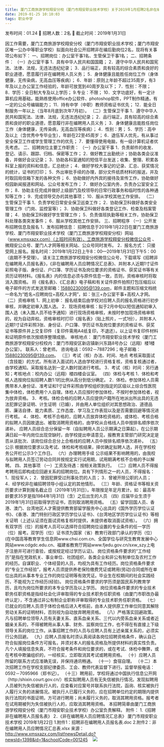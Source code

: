 ```yaml
---
title: 厦门工商旅游学校翔安分校（厦门市翔安职业技术学校）关于2019年1月招聘2名非在编职员的简章
date: 2019-01-25 10:10:03
tags: 职业中学
---
```

发布时间：01.24   🌟   招聘人数：2名   🌈   截止时间：2019年1月31日
<!-- more -->

因工作需要，厦门工商旅游学校翔安分校（厦门市翔安职业技术学校；厦门市翔安区唯一公办中等职业学校）拟面向社会公开招聘非在编后勤岗位2名，现将有关事项公布如下：
一、招聘岗位：办公室干事1名、生管保卫干事1名；
二、招聘条件：
（一）办公室干事
1．具有中华人民共和国国籍；
2．遵守中华人民共和国宪法、法律、法规，无违法违纪纪录；
3．品行端正，具有较高的综合素质和良好的职业道德，愿意履行非在编聘用人员义务；
5．身体健康且能胜任岗位工作（身体健康，无传染病，无高血压等疾病）；
6．年龄：原则上年龄不超过35周岁，有3年及以上办公室工作经验的，年龄可放宽到40周岁及以下；
7．性别：不限；
8．学历：全日制大专及以上学历；
9.专业：不限；
10．文字功底好，有一定计算机应用基础，能熟练使用office办公软件、photoshop软件，PPT制作精通，有一定的公众号编辑能力；
11．持有中学（中职）教师资格证书优先；
12．能全日制服务一年以上（当年8月底到次年7月初）。
（二）生管保卫干事
1．遵守中华人民共和国宪法、法律、法规，无违法违纪纪录；
2．品行端正，具有较高的综合素质和良好的职业道德，愿意履行非在编聘用人员义务；
3．身体健康且能胜任岗位工作（身体健康，无传染病，无高血压等疾病）；
4．性别：男；
5．学历：高中及以上（含优秀中专毕业生），年龄在22至45周岁；
6．退伍军人优先，有从事过安全保卫工作或学生管理工作的优先；
7．要懂得使用电脑，有一级计算机证者优先考虑。
二、招聘岗位主要工作职责：
（一）办公室干事
1．负责邮件的收发、登记、请示、跟踪、归档、保密等工作；
2．做好教工出勤统计；协助各类会议准备，并做好会议记录；
3．协助各科室通知的短信平台发送；收集、整理、积累各科室上报的资料和信息，汇总统计；
4．做好学校大事记的记录、汇总、获奖情况的统计，证书的打印；
5．外出审批手续的办理，部分文件纸质材料的报送，并及时取回局信箱下发的各种文件；
6．协助做好内外宾的接待及宣传工作，协助做好校园新闻报道和网站、公众号发布工作；
7．做好办公室内务，负责办公室安全工作；
8．协助主任完成并做好上级部门及校领导的日常行政事务和临时性的各种通知等工作；
9．完成领导交办的其他事项；
10．服从学校其他工作安排。
（二）生管保卫干事
1．负责学校日常安全保卫巡查工作；
2．协助保卫科做好各类安全管理工作（门岗、监控室等）；
3．协助保卫科做好各类登记工作、检查及档案管理；
4．协助保卫科做好学生管理工作；
5．负责值班执勤等相关工作，协助保卫科处理各类突发事件；
6．服从学校其他工作安排。
三、招聘程序
（一）公开发布招聘信息及报名
1．发布招聘信息：
招聘信息于2019年1月22日在厦门工商旅游学校、厦门市翔安职业技术学校（厦门工商旅游学校翔安分校）网站（www.xmsxazx.com）（上班时间有效）、工商旅游学校翔安分校微信公众号
、微翔安公众号、厦门人才网等相关网站、公众号同时发布。
2．报名方式：
只接受网上报名。报名时间：2019年1月22日上午8：00—2019年1月31日下午5：00（逾期不予受理）。
请关注工商旅游学校翔安分校微信公众号，下载填写《招聘非在编聘用人员报名表》，《非在编聘用人员应聘情况汇总表》、并附本人近期1寸证件彩照电子版、身份证、户口簿、学历证书及岗位要求的资格证书、获奖证书等有关资历证明材料。《报名表》内的信息必须与原件信息一致，否则，资格审核时将取消入围资格。
将《报名表》、《汇总表》电子稿和有关证件原件拍照打包压缩后以电子邮件的方式发送至邮箱：15880230095@139.com，邮件主题和压缩文档统一命名为“姓名+应聘岗位+高校人才网”，如：张三+办公室干事+高校人才网。
（二）资格审核
1．网上初审：
报名结束后由学校对应聘人员的报名资格进行初步审核，并确定初审入围人选。
2．现场资格审核：拟于2月中旬以短信通知初审入围人选（未入围人员不给予通知）进行现场资格审核，未按时参加现场资格审核的，视为自动弃权。资格审核时打印《报名表》（贴上照片，一式1份），并附本人近期1寸证件彩照3张、身份证、户口簿、学历证书及岗位要求的资格证书、获奖证书等原件并上交复印件（复印件需用A4纸复印，不退还）。以上证书复印件材料和证明原件依次按顺序整理成册。
审核地点：
厦门市翔安职业技术学校（厦门工商旅游学校翔安分校校内：厦门市翔安区新店镇新兴东路8号办公（远翔）楼1楼办公室）。
联系人：曾老师。
咨询电话：0592－7887296；电子邮箱：15880230095@139.com。
（三）考试（核）办法、时间、地点
考核采取面试（含技能）的方式。所有进入面试的人选由学校进行资格复核，资格复核通过者，由学校通知。采取报名达到一定人数时就进行考核。
3．考试（核）时间：另行通知；考核地点：校内办公（远翔）楼四楼会议室。
（四）体检与考核
1．体检和考核人选按岗位拟招聘人数1:1的比例从高分到低分确定。
2．体检。参加体检人员需携带本人身份证、准考证和1寸证件彩照由学校组织到指定的区级以上综合性医院集中体检，体检费用个人自理。体检人员应按时参加体检，不按时参加体检者，视为放弃资格。
3．考核。体检合格的应聘人员应提供户籍所在地派出所出具的无违法犯罪记录证明、计生证明（已婚），并由用人单位组织对其思想政治、道德品质、廉洁自律、能力素质、工作态度、学习及工作表现以及是否需要回避等情况进行考核。
4．体检、考核不合格的，应聘人员放弃体检资格的，或体检、考核合格的拟聘人员因故退出、被取消聘用资格的，由学校从合格线人员中按排名顺序依次递补。
应聘人员综合总分保留一年（自拟聘用人员公示期满之日算起）。在公示期满日起一年内岗位出现空缺时，由学校提出申请意见，报教育主管部门研究决定是否从该批次、该岗位综合总分上合格线的应聘人员中按排名顺序依次递补。
（五）公示
根据岗位要求以及考试、体检和考核结果，择优确定拟聘人选，并在学校校务公开栏公示3个工作日。
（六）办理聘用手续
公示结果不影响聘用的，由我校与拟聘用人员签订劳动合同并按规定实行试用期，试用期满考核不合格的予以解聘。
四、其他事项
（一）工资及待遇：按相关政策执行。
（二）应聘人员不得报考聘用后即构成应回避关系的招聘岗位。具有下列情形之一的人员，不得报名：
1．现役军人；
2．曾因犯罪受过刑事处罚的人员；
3．曾被开除公职的人员；
4．经学校非在编招聘领导小组认定的其他情形。
（三）年龄、资格证书等相关资历要求计算到报名截止日（2019年1月31日）。年限按足年足月累计。如：最高年龄要求35岁是指1984年1月31日（含）之后出生的人员
（四）应届毕业生须于2019年1月31日前取得学历证书，否则取消聘用资格。
（五）留学回国人员、香港、澳门、台湾地区人才需提供教育部留学服务中心出具的《国外学历学位认证书》、《香港、澳门特别行政区学历学位认证书》、《台湾地区学历学位认证书》等相关证明（上述认证须在面试资格复核时提供，未提供者取消面试资格）。
（六）拥有双学历（位）的报考人员可以选择符合招聘岗位设置的专业条件的任一学历（位）报考。双学历（位）证书须为国家（省）教育行政部门承认的学历（位）(在中国高等教育学生信息网www.chsi.com.cn、全国学位与研究生教育发展中心网站www.cdgdc.edu.cn、福建省教育厅网站www.fjedu.gov.cn/sxw_szy上电子注册并可进行查验，或按规定经过学历认证)。
岗位资格条件要求的“工作经历”是指在党政机关、事业单位、社团组织，各类企业和非公有制单位及农村工作的经历。自谋职业、个体经营的人员，均视为具有工作经历。岗位资格条件要求的“专业工作经验”，报考人员须提供养老保险缴费凭证或聘用(劳动)合同或所在单位出具的从事本专业工作的岗位证明等有效凭证。毕业生在校期间的社会实践经历，不能视为工作经历(经验)。
岗位资格条件要求的学历须是国民系列教育学历，且均为岗位所要求的本专业学历及以上学历。
岗位资格条件要求的专业技术职务任职资格是指经社会化评审取得的专业技术职务任职资格（由厦门市职改办最终认定），不含通过非公有制企业职称评审取得的专业技术职务任职资格。
（七）已就业的应聘人员须于体检合格后进入考核前，由本人提供原工作单位同意其解除劳动关系的证明材料，否则视为自动放弃聘用资格。
（八）严格落实回避政策。凡与招聘单位领导人员有夫妻关系、直系血亲关系、三代以内旁系血亲关系或者近姻亲关系的，不得被聘用从事人事、财务、监察岗位工作，也不得在有直接上下级领导关系的岗位工作。从事招聘工作的人员与应聘人员有上述亲属关系的，必须实行公务回避。
（九）应聘人员报名时须认真阅读各岗位招聘资格条件，确认自己符合拟报岗位条件方可报名，并须对本人的报名资格及所提供材料的真实性负责。凡个人填报信息失真，不符合报考条件和岗位要求的，或在考试、体检中舞弊，或在考核中欺骗组织的，一经核实，立即取消其考试或聘用资格。
（十）应聘人员所留的联系方式应准确无误，并保持通讯畅通。
（十一）食宿自理。
（十二）本次招聘工作在学校支部纪律委员、工会、教师代表监督下进行。监督举报电话：0592－7095966（郑书记）。
（十三）聘用前，学校将通过中国执行信息公开网（http:/shixin.court.gov.cn/）核实拟聘用人员有无失信被执行情况。发现拟聘用人员被列为失信被执行人的，应查看对应案号并联系执行法院，函询、核实被执行人履行义务的进展情况。被执行人已履行义务的，应在招聘单位约定的期限内提供执行法院的书面证明，方可进行聘用；尚未履行义务的，取消其聘用资格。报考者在试用期被列为失信被执行人的，应取消其聘用资格。
本招聘简章由厦门工商旅游学校翔安分校（厦门市翔安职业技术学校）办公室负责解释。
附件：
1.《招聘非在编聘用人员报名表》
2．《非在编聘用人员应聘情况汇总表》
厦门市翔安职业技术学校
2019年1月22日
1.附件1：招聘非在编聘用人员报名表.doc
2.附件2：非在编聘用人员应聘情况汇总表.xlsx
来源：
http://www.xmsxazx.com/list!newsDetail.do?newsId=1398&id=1&schoolCode=001245
 
 ![](https://cdn.weiweiblog.cn/20181015134814.png)